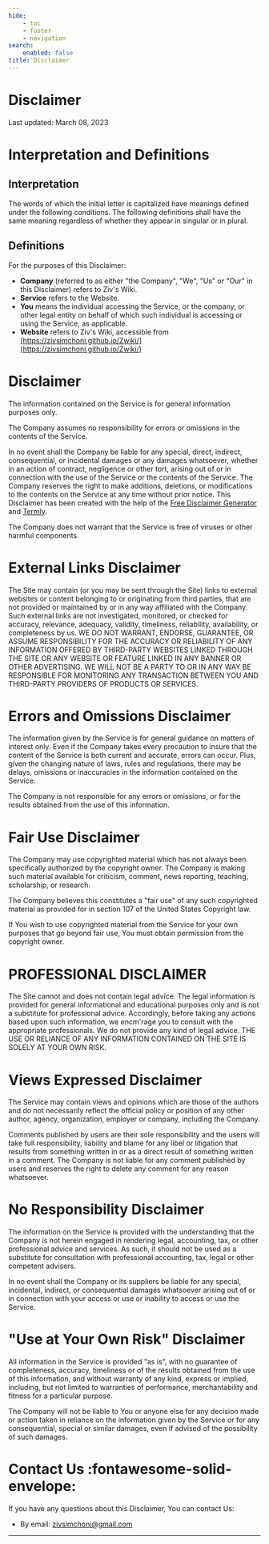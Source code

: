 ```yaml
---
hide:
    - toc
    - footer
    - navigation
search:
    enabled: false
title: Disclaimer
---
```


# Disclaimer

Last updated: March 08, 2023

# Interpretation and Definitions

## Interpretation

The words of which the initial letter is capitalized have meanings defined under the following conditions.
The following definitions shall have the same meaning regardless of whether they appear in singular or in plural.

## Definitions

For the purposes of this Disclaimer:

-   **Company** (referred to as either "the Company", "We", "Us" or "Our" in this Disclaimer) refers to Ziv&#39;s Wiki.
-   **Service** refers to the Website.
-   **You** means the individual accessing the Service, or the company, or other legal entity on behalf of which such individual is accessing or using the Service, as applicable.
-   **Website** refers to Ziv&#39;s Wiki, accessible from [https://zivsimchoni.github.io/Zwiki/](https://zivsimchoni.github.io/Zwiki/)

# Disclaimer

The information contained on the Service is for general information purposes only.

The Company assumes no responsibility for errors or omissions in the contents of the Service.

In no event shall the Company be liable for any special, direct, indirect, consequential, or incidental damages or any damages whatsoever, whether in an action of contract, negligence or other tort, arising out of or in connection with the use of the Service or the contents of the Service. The Company reserves the right to make additions, deletions, or modifications to the contents on the Service at any time without prior notice. This Disclaimer has been created with the help of the [Free Disclaimer Generator](https://www.freeprivacypolicy.com/free-disclaimer-generator/) and [Termly](https://www.termly.io/).

The Company does not warrant that the Service is free of viruses or other harmful components.

# External Links Disclaimer

The Site may contain (or you may be sent through the Site) links to external websites or content belonging to or originating from third parties, that are not provided or maintained by or in any way affiliated with the Company.
Such external links are not investigated, monitored, or checked for accuracy, relevance, adequacy, validity, timeliness, reliability, availability, or completeness by us. WE DO NOT WARRANT,
ENDORSE, GUARANTEE, OR ASSUME RESPONSIBILITY FOR THE ACCURACY OR RELIABILITY OF ANY INFORMATION OFFERED BY THIRD-PARTY WEBSITES LINKED
THROUGH THE SITE OR ANY WEBSITE OR FEATURE LINKED IN ANY BANNER OR OTHER ADVERTISING. WE WILL NOT BE A PARTY TO OR IN ANY WAY BE RESPONSIBLE
FOR MONITORING ANY TRANSACTION BETWEEN YOU AND THIRD-PARTY PROVIDERS OF PRODUCTS OR SERVICES.

# Errors and Omissions Disclaimer

The information given by the Service is for general guidance on matters of interest only. Even if the Company takes every precaution to insure that the content of the Service is both current and accurate, errors can occur. Plus, given the changing nature of laws, rules and regulations, there may be delays, omissions or inaccuracies in the information contained on the Service.

The Company is not responsible for any errors or omissions, or for the results obtained from the use of this information.

# Fair Use Disclaimer

The Company may use copyrighted material which has not always been specifically authorized by the copyright owner. The Company is making such material available for criticism, comment, news reporting, teaching, scholarship, or research.

The Company believes this constitutes a "fair use" of any such copyrighted material as provided for in section 107 of the United States Copyright law.

If You wish to use copyrighted material from the Service for your own purposes that go beyond fair use, You must obtain permission from the copyright owner.

# PROFESSIONAL DISCLAIMER

The Site cannot and does not contain legal advice. The legal information is provided for general informational and educational purposes only and is not a substitute for professional advice.
Accordingly, before taking any actions based upon such information, we encm'rage you to consult with the appropriate professionals. We do not provide any kind of legal advice. THE USE
OR RELIANCE OF ANY INFORMATION CONTAINED ON THE SITE IS SOLELY AT YOUR OWN RISK.

# Views Expressed Disclaimer

The Service may contain views and opinions which are those of the authors and do not necessarily reflect the official policy or position of any other author, agency, organization, employer or company, including the Company.

Comments published by users are their sole responsibility and the users will take full responsibility, liability and blame for any libel or litigation that results from something written in or as a direct result of something written in a comment. The Company is not liable for any comment published by users and reserves the right to delete any comment for any reason whatsoever.

# No Responsibility Disclaimer

The information on the Service is provided with the understanding that the Company is not herein engaged in rendering legal, accounting, tax, or other professional advice and services. As such, it should not be used as a substitute for consultation with professional accounting, tax, legal or other competent advisers.

In no event shall the Company or its suppliers be liable for any special, incidental, indirect, or consequential damages whatsoever arising out of or in connection with your access or use or inability to access or use the Service.

# "Use at Your Own Risk" Disclaimer

All information in the Service is provided "as is", with no guarantee of completeness, accuracy, timeliness or of the results obtained from the use of this information, and without warranty of any kind, express or implied, including, but not limited to warranties of performance, merchantability and fitness for a particular purpose.

The Company will not be liable to You or anyone else for any decision made or action taken in reliance on the information given by the Service or for any consequential, special or similar damages, even if advised of the possibility of such damages.

# Contact Us :fontawesome-solid-envelope:

If you have any questions about this Disclaimer, You can contact Us:

-   By email: zivsimchoni@gmail.com

---
